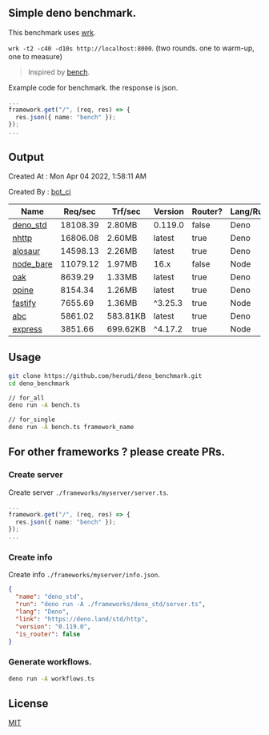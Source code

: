 ## Simple deno benchmark.
This benchmark uses [wrk](https://github.com/wg/wrk).

`wrk -t2 -c40 -d10s http://localhost:8000`. (two rounds. one to warm-up, one to measure)

> Inspired by [bench](https://github.com/denosaurs/bench).

Example code for benchmark. the response is json.
```ts
...
framework.get("/", (req, res) => {
  res.json({ name: "bench" });
});
...
```

## Output
Created At : Mon Apr 04 2022, 1:58:11 AM

Created By : [bot_ci](https://github.com/herudi/deno_benchmarks/commits?author=github-actions%5Bbot%5D)

|Name|Req/sec|Trf/sec|Version|Router?|Lang/Runtime|
|----|----|----|----|----|----|
|[deno_std](https://deno.land/std/http)|18108.39|2.80MB|0.119.0|false|Deno|
|[nhttp](https://github.com/nhttp/nhttp)|16806.08|2.60MB|latest|true|Deno|
|[alosaur](https://github.com/alosaur/alosaur)|14598.13|2.26MB|latest|true|Deno|
|[node_bare](https://nodejs.org)|11079.12|1.97MB|16.x|false|Node|
|[oak](https://github.com/oakserver/oak)|8639.29|1.33MB|latest|true|Deno|
|[opine](https://github.com/cmorten/opine)|8154.34|1.26MB|latest|true|Deno|
|[fastify](https://github.com/fastify/fastify)|7655.69|1.36MB|^3.25.3|true|Node|
|[abc](https://deno.land/x/abc)|5861.02|583.81KB|latest|true|Deno|
|[express](https://github.com/expressjs/express)|3851.66|699.62KB|^4.17.2|true|Node|


## Usage
```bash
git clone https://github.com/herudi/deno_benchmark.git
cd deno_benchmark

// for_all
deno run -A bench.ts

// for_single
deno run -A bench.ts framework_name
```
## For other frameworks ? please create PRs.
### Create server
Create server `./frameworks/myserver/server.ts`.
```ts
...
framework.get("/", (req, res) => {
  res.json({ name: "bench" });
});
...
```
### Create info
Create info `./frameworks/myserver/info.json`.
```json
{
  "name": "deno_std",
  "run": "deno run -A ./frameworks/deno_std/server.ts",
  "lang": "Deno",
  "link": "https://deno.land/std/http",
  "version": "0.119.0",
  "is_router": false
}
```
### Generate workflows.
```bash
deno run -A workflows.ts
```
## License

[MIT](LICENSE)

